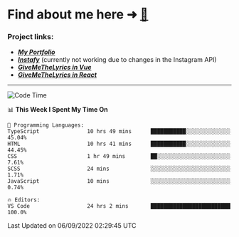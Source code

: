 # Find about me here ➜ [🧑](https://pauabella.dev)

### Project links:
- ***[My Portfolio](https://pauabella.dev)***
- ***[Instafy](https://instafy.me)*** (currently not working due to changes in the Instagram API)
- ***[GiveMeTheLyrics in Vue](https://lyrics.pauabella.dev)***
- ***[GiveMeTheLyrics in React](https://pauabella.dev/GiveMeTheLyrics)***

---
<!--START_SECTION:waka-->
![Code Time](http://img.shields.io/badge/Code%20Time-1%2C407%20hrs%2040%20mins-blue)

📊 **This Week I Spent My Time On** 

```text
💬 Programming Languages: 
TypeScript               10 hrs 49 mins      ███████████░░░░░░░░░░░░░░   45.04% 
HTML                     10 hrs 41 mins      ███████████░░░░░░░░░░░░░░   44.45% 
CSS                      1 hr 49 mins        ██░░░░░░░░░░░░░░░░░░░░░░░   7.61% 
SCSS                     24 mins             ░░░░░░░░░░░░░░░░░░░░░░░░░   1.71% 
JavaScript               10 mins             ░░░░░░░░░░░░░░░░░░░░░░░░░   0.74%

🔥 Editors: 
VS Code                  24 hrs 2 mins       █████████████████████████   100.0%

```


 Last Updated on 06/09/2022 02:29:45 UTC
<!--END_SECTION:waka-->
